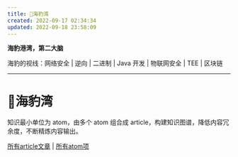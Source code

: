 ```yaml
---
title: 🦭海豹湾
created: 2022-09-17 02:34:34
updated: 2022-09-18 23:58:09
---
```


**海豹港湾，第二大脑**

海豹的视线：网络安全 | 逆向 | 二进制 | Java 开发 | 物联网安全 | TEE | 区块链

---

# 🦭海豹湾

知识最小单位为 atom，由多个 atom 组合成 article，构建知识图谱，降低内容冗余度，不断精炼内容输出。

[所有article文章](https://harbor.mffseal.top/tags/article) | [所有atom项](https://harbor.mffseal.top/tags/atom)

